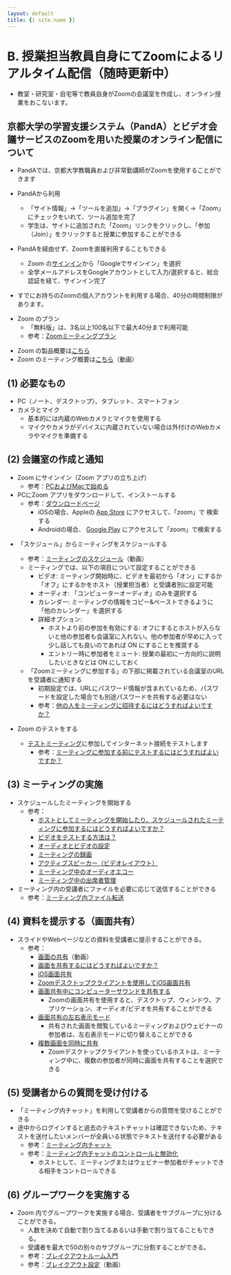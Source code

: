 ```yaml
---
layout: default
title: {{ site.name }}
---
```

# B. 授業担当教員自身にてZoomによるリアルタイム配信（随時更新中）

- 教室・研究室・自宅等で教員自身がZoomの会議室を作成し、オンライン授業をおこないます。

## 京都大学の学習支援システム（PandA）とビデオ会議サービスのZoomを用いた授業のオンライン配信について
- PandAでは、京都大学教職員および非常勤講師がZoomを使用することができます
- PandAから利用
  - 「サイト情報」→「ツールを追加」→「プラグイン」を開く→「Zoom」にチェックをいれて、ツール追加を完了
  - 学生は、サイトに追加された「Zoom」リンクをクリックし、「参加（Join）」をクリックすると授業に参加することができる

- PandAを経由せず、Zoomを直接利用することもできる
  - Zoom の[サインイン](https://zoom.us/signin)から「Googleでサインイン」を選択
  - 全学メールアドレスをGoogleアカウントとして入力/選択すると、総合認証を経て、サインイン完了

- すでにお持ちのZoomの個人アカウントを利用する場合、40分の時間制限があります。
<!-- 現在（4/30まで）、国内教育関係者向けにサービスの無償提供を実施しており、ac.jpドメインでサインアップすると、最大100名参加、時間制限なしで会議室が作成できます。
-->
  - Zoom のプラン
    - 「無料版」は、3名以上100名以下で最大40分まで利用可能
    - 参考：[Zoomミーティングプラン](https://zoom.us/pricing)
<!--   - 4/30までは有償版を無料で使用できる（最大300名まで時間制限なし回数制限なしで利用可能）
    - 参考：[【Zoom】遠隔授業向け クラウドビデオ会議サービス「Zoom」 ■学校への提供 ■無料（2020年4月30日まで）](https://www.learning-innovation.go.jp/covid_19/zoom/) -->
  - Zoom の製品概要は[こちら](https://zoom.us/jp-jp/about.html)
  - Zoom のミーティング概要は[こちら](https://zoom.us/recording/play/pjMU3AuuvYNZzM_eLTruxORZ1yHeu5UBkDHzYBbueNgZewBFqn2Ud8hXntQ9uL0x)（動画）

## (1) 必要なもの
  - PC（ノート、デスクトップ）、タブレット、スマートフォン
  - カメラとマイク
    - 基本的には内蔵のWebカメラとマイクを使用する
    - マイクやカメラがデバイスに内蔵されていない場合は外付けのWebカメラやマイクを準備する

<!--## (2) Zoom のアカウントの作成（時間無制限、無料、4/30まで）

- 「Googleでサインイン」から、京都大学のメールアドレスを入力または選択し、「アカウントの作成」ボタンをクリックする
  - https://zoom.us/signin
-->


## (2) 会議室の作成と通知
- Zoom にサインイン（Zoom アプリの立ち上げ）
  - 参考：[PCおよびMacで始める](https://support.zoom.us/hc/ja/articles/201362033-PC%E3%81%8A%E3%82%88%E3%81%B3Mac%E3%81%A7%E5%A7%8B%E3%82%81%E3%82%8B)
- PCにZoom アプリをダウンロードして、インストールする
  - 参考：[ダウンロードページ](https://zoom.us/download#client_4meeting)
    - iOSの場合、Appleの [App Store](https://apps.apple.com/us/app/zoom-us-cloud-video-meetings/id546505307) にアクセスして、「zoom」で 検索する
    - Androidの場合、 [Google Play](https://play.google.com/store/apps/details?id=us.zoom.videomeetings) にアクセスして「zoom」で検索する

<!--- 参考ページ
    - https://support.zoom.us/hc/ja/articles/201362613-%E3%83%93%E3%83%87%E3%82%AA%E3%83%9F%E3%83%BC%E3%83%86%E3%82%A3%E3%83%B3%E3%82%B0%E3%82%92%E3%83%9B%E3%82%B9%E3%83%88%E3%81%99%E3%82%8B%E3%81%AB%E3%81%AF%E3%81%A9%E3%81%86%E3%81%99%E3%82%8C%E3%81%B0%E3%82%88%E3%81%84%E3%81%A7%E3%81%99%E3%81%8B-
-->
  
- 「スケジュール」からミーティングをスケジュールする
  - 参考：[ミーティングのスケジュール](https://www.youtube.com/watch?v=Is5biCS-oPw&list=PLKpRxBfeD1kHaJpuWa-DKjWykMedlLZ0x&index=7&t=0s)（動画）
  - ミーティングでは、以下の項目について設定することができる
    - ビデオ: ミーティング開始時に、ビデオを最初から「オン」にするか「オフ」にするかをホスト（授業担当者）と受講者別に設定可能
    - オーディオ: 「コンピューターオーディオ」のみを選択する
    - カレンダー: ミーティングの情報をコピー&ペーストできるように「他のカレンダー」を選択する
    - 詳細オプション:
      -  ホストより前の参加を有効にする: オフにするとホストが入らないと他の参加者も会議室に入れない。他の参加者が早めに入って少し話しても良いのであれば ON にすることを推奨する
      - エントリー時に参加者をミュート: 授業の最初に一方向的に説明したいときなどは ON にしておく
  - 「Zoomミーティングに参加する」の下部に掲載されている会議室のURLを受講者に通知する
    - 初期設定では、URLにパスワード情報が含まれているため、パスワードを設定した場合でも別途パスワードを共有する必要はない
    - 参考：[他の人をミーティングに招待するにはどうすればよいですか？](https://support.zoom.us/hc/ja/articles/201362183-他の人をミーティングに招待するにはどうすればよいですか-)

- Zoom のテストをする
  - [テストミーティング](https://zoom.us/test)に参加してインターネット接続をテストします
    -  参考：[ミーティングに参加する前にテストするにはどうすればよいですか？](https://support.zoom.us/hc/ja/articles/115002262083-ミーティングに参加する前にテストするにはどうすればよいですか-)


## (3) ミーティングの実施
 - スケジュールしたミーティングを開始する
   - 参考：
     - [ホストとしてミーティングを開始したり、スケジュールされたミーティングに参加するにはどうすればよいですか？](https://support.zoom.us/hc/ja/articles/201362423-ホストとしてミーティングを開始したり-スケジュールされたミーティングに参加するにはどうすればよいですか-)
     - [ビデオをテストする方法は？](https://support.zoom.us/hc/ja/articles/201362313-%E3%83%93%E3%83%87%E3%82%AA%E3%82%92%E3%83%86%E3%82%B9%E3%83%88%E3%81%99%E3%82%8B%E6%96%B9%E6%B3%95%E3%81%AF-)
     - [オーディオとビデオの設定](https://www.youtube.com/watch?v=RDz24Y7qUio&list=PLKpRxBfeD1kHaJpuWa-DKjWykMedlLZ0x&index=3&t=0s)
     - [ミーティングの録画](https://www.youtube.com/watch?v=rH3usc2lM6w&list=PLKpRxBfeD1kHaJpuWa-DKjWykMedlLZ0x&index=6&t=0s)
      - [アクティブスピーカー（ビデオレイアウト）](https://support.zoom.us/hc/ja/articles/201362403-%E3%82%A2%E3%82%AF%E3%83%86%E3%82%A3%E3%83%96%E3%82%B9%E3%83%94%E3%83%BC%E3%82%AB%E3%83%BC-%E3%83%93%E3%83%87%E3%82%AA%E3%83%AC%E3%82%A4%E3%82%A2%E3%82%A6%E3%83%88-)
      - [ミーティング中のオーディオエコー](https://support.zoom.us/hc/ja/articles/202050538-%E3%83%9F%E3%83%BC%E3%83%86%E3%82%A3%E3%83%B3%E3%82%B0%E4%B8%AD%E3%81%AE%E3%82%AA%E3%83%BC%E3%83%87%E3%82%A3%E3%82%AA%E3%82%A8%E3%82%B3%E3%83%BC)
      - [ミーティング中の出席者管理](https://support.zoom.us/hc/ja/articles/200941109-%E3%83%9F%E3%83%BC%E3%83%86%E3%82%A3%E3%83%B3%E3%82%B0%E4%B8%AD%E3%81%AE%E5%87%BA%E5%B8%AD%E8%80%85%E7%AE%A1%E7%90%86)
- ミーティング内の受講者にファイルを必要に応じて送信することができる
  - 参考：[ミーティング内ファイル転送](https://support.zoom.us/hc/ja/articles/209605493-%E3%83%9F%E3%83%BC%E3%83%86%E3%82%A3%E3%83%B3%E3%82%B0%E5%86%85%E3%83%95%E3%82%A1%E3%82%A4%E3%83%AB%E8%BB%A2%E9%80%81-)

## (4) 資料を提示する（画面共有）
 - スライドやWebページなどの資料を受講者に提示することができる。
    - 参考：
      - [画面の共有](https://www.youtube.com/watch?v=Y8lC6txDoEs&list=PLKpRxBfeD1kHaJpuWa-DKjWykMedlLZ0x&index=4&t=0s)（動画）
      - [画面を共有するにはどうすればよいですか？](https://support.zoom.us/hc/ja/articles/201362153-%E7%94%BB%E9%9D%A2%E3%82%92%E5%85%B1%E6%9C%89%E3%81%99%E3%82%8B%E3%81%AB%E3%81%AF%E3%81%A9%E3%81%86%E3%81%99%E3%82%8C%E3%81%B0%E3%82%88%E3%81%84%E3%81%A7%E3%81%99%E3%81%8B-)
       - [iOS画面共有](https://support.zoom.us/hc/ja/articles/115005890803-iOS%E7%94%BB%E9%9D%A2%E5%85%B1%E6%9C%89)
       - [Zoomデスクトップクライアントを使用してiOS画面共有](https://support.zoom.us/hc/ja/articles/201379235-Zoom%E3%83%87%E3%82%B9%E3%82%AF%E3%83%88%E3%83%83%E3%83%97%E3%82%AF%E3%83%A9%E3%82%A4%E3%82%A2%E3%83%B3%E3%83%88%E3%82%92%E4%BD%BF%E7%94%A8%E3%81%97%E3%81%A6iOS%E7%94%BB%E9%9D%A2%E5%85%B1%E6%9C%89)
       - [画面共有中にコンピューターサウンドを共有する](https://support.zoom.us/hc/ja/articles/201362643-%E7%94%BB%E9%9D%A2%E5%85%B1%E6%9C%89%E4%B8%AD%E3%81%AB%E3%82%B3%E3%83%B3%E3%83%94%E3%83%A5%E3%83%BC%E3%82%BF%E3%83%BC%E3%82%B5%E3%82%A6%E3%83%B3%E3%83%89%E3%82%92%E5%85%B1%E6%9C%89%E3%81%99%E3%82%8B)
          - Zoomの画面共有を使用すると、デスクトップ、ウィンドウ、アプリケーション、オーディオ/ビデオを共有することができる
      - [画面共有の左右表示モード](https://support.zoom.us/hc/ja/articles/115004802843-%E7%94%BB%E9%9D%A2%E5%85%B1%E6%9C%89%E3%81%AE%E5%B7%A6%E5%8F%B3%E8%A1%A8%E7%A4%BA%E3%83%A2%E3%83%BC%E3%83%89)
         - 共有された画面を閲覧しているミーティングおよびウェビナーの参加者は、左右表示モードに切り替えることができる
       - [複数画面を同時に共有](https://support.zoom.us/hc/ja/articles/115000424286-%E8%A4%87%E6%95%B0%E7%94%BB%E9%9D%A2%E3%82%92%E5%90%8C%E6%99%82%E3%81%AB%E5%85%B1%E6%9C%89)
          - Zoomデスクトップクライアントを使っているホストは、ミーティング中に、複数の参加者が同時に画面を共有することを選択できる



## (5) 受講者からの質問を受け付ける
- 「ミーティング内チャット」を利用して受講者からの質問を受けることができる
- 途中からログインすると過去のテキストチャットは確認できないため、テキストを送付したいメンバーが全員いる状態でテキストを送付する必要がある
  - 参考：[ミーティング内チャット](https://support.zoom.us/hc/ja/articles/203650445-%E3%83%9F%E3%83%BC%E3%83%86%E3%82%A3%E3%83%B3%E3%82%B0%E5%86%85%E3%83%81%E3%83%A3%E3%83%83%E3%83%88)
  - 参考：[ミーティング内チャットのコントロールと無効化](https://support.zoom.us/hc/ja/articles/115004809306-%E3%83%9F%E3%83%BC%E3%83%86%E3%82%A3%E3%83%B3%E3%82%B0%E5%86%85%E3%83%81%E3%83%A3%E3%83%83%E3%83%88%E3%81%AE%E3%82%B3%E3%83%B3%E3%83%88%E3%83%AD%E3%83%BC%E3%83%AB%E3%81%A8%E7%84%A1%E5%8A%B9%E5%8C%96)
    - ホストとして、ミーティングまたはウェビナー参加者がチャットできる相手をコントロールできる


## (6) グループワークを実施する
- Zoom 内でグループワークを実施する場合、受講者をサブグループに分けることができる。
  - 人数を決めて自動で割り当てるあるいは手動で割り当てることもできる。
  - 受講者を最大で50の別々のサブグループに分割することができる。
  - 参考：[ブレイクアウトルーム入門](https://support.zoom.us/hc/ja/articles/206476093-%E3%83%96%E3%83%AC%E3%82%A4%E3%82%AF%E3%82%A2%E3%82%A6%E3%83%88%E3%83%AB%E3%83%BC%E3%83%A0%E5%85%A5%E9%96%80)
  - 参考：[ブレイクアウト設定](https://support.zoom.us/hc/ja/articles/206476313-%E3%83%93%E3%83%87%E3%82%AA%E3%83%96%E3%83%AC%E3%82%A4%E3%82%AF%E3%82%A2%E3%82%A6%E3%83%88%E3%83%AB%E3%83%BC%E3%83%A0%E3%81%AE%E7%AE%A1%E7%90%86)（動画）


<!--※受講者の会議室の入り方
## (1) URLを使って入る
- 会議室のURL（https://zoom.us/j/xxxxxxxxxx xは数字）にアクセスする
- Webブラウザ上で「Zoom Meetings を開く」を押下する
  - （Zoom がインストールされてない場合は、その画面からダウンロード可能
- 名前を設定する
- ビデオ付きで参加するかビデオなしで参加するか選択
- 「コンピューターでオーディオに参加」を選択します

## (2) IDを使って入る
- Zoomを起動する
- 「ミーティングに参加」を押下
- 「ミーティングID（9-10桁の数字）と名前を入力する
  - パスワードが設定されている場合は、パスワードを入力する
-->

<!--クイックスタートビデオ（Zoom）
https://www.youtube.com/playlist?list=PLKpRxBfeD1kHaJpuWa-DKjWykMedlLZ0x
ビデオチュートリアル（Zoom）
  - https://support.zoom.us/hc/ja/articles/206618765-Zoom%E3%83%93%E3%83%87%E3%82%AA%E3%83%81%E3%83%A5%E3%83%BC%E3%83%88%E3%83%AA%E3%82%A2%E3%83%AB
Zoom のヘルプページ
  - https://support.zoom.us/hc/ja/categories/200101697
  
  -->
  
<!--## 受講者側
- 「サインイン」をクリック
    - 補足：他の人のミーティングに参加する（授業に参加する）場合は「ミーティングに参加」をクリック
    - 補足：MacではじめてZOOMを使う時、マイクやカメラへのアクセス許可が求えられる。すべて「OK」にする
 - ミーティングの参加
 https://www.youtube.com/watch?v=p2x9hh8Vo2k&list=PLKpRxBfeD1kHaJpuWa-DKjWykMedlLZ0x&index=8&t=0s
 - 出席者がビデオまたはマイクをオフにする
 https://support.zoom.us/hc/ja/articles/203024649-%E5%87%BA%E5%B8%AD%E8%80%85%E3%81%8C%E3%83%93%E3%83%87%E3%82%AA%E3%81%BE%E3%81%9F%E3%81%AF%E3%83%9E%E3%82%A4%E3%82%AF%E3%82%92%E3%82%AA%E3%83%95%E3%81%AB%E3%81%99%E3%82%8B
       - [視聴者として注釈を付ける](https://support.zoom.us/hc/ja/articles/115005706806-%E8%A6%96%E8%81%B4%E8%80%85%E3%81%A8%E3%81%97%E3%81%A6%E6%B3%A8%E9%87%88%E3%82%92%E4%BB%98%E3%81%91%E3%82%8B)


-->


```python

```
